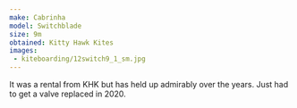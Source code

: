 ```yaml
---
make: Cabrinha
model: Switchblade
size: 9m
obtained: Kitty Hawk Kites
images:
 - kiteboarding/12switch9_1_sm.jpg
---
```


It was a rental from KHK but has held up admirably over the years.
Just had to get a valve replaced in 2020.
